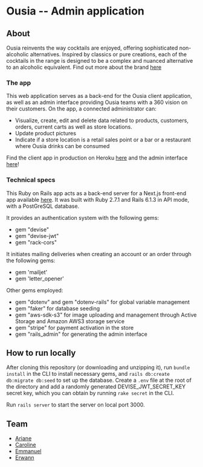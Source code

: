 # Ousia -- Admin application

## About

Ousia reinvents the way cocktails are enjoyed, offering sophisticated non-alcoholic alternatives. Inspired by classics or pure creations, each of the cocktails in the range is designed to be a complex and nuanced alternative to an alcoholic equivalent. Find out more about the brand [here](https://www.facebook.com/ousiadrinks/)

### The app

This web application serves as a back-end for the Ousia client application, as well as an admin interface providing Ousia teams with a 360 vision on their customers.
On the app, a connected administrator can:
* Visualize, create, edit and delete data related to products, customers, orders, current carts as well as store locations.
* Update product pictures
* Indicate if a store location is a retail sales point or a bar or a restaurant where Ousia drinks can be consumed

Find the client app in production on Heroku [here](https://ousia-front.herokuapp.com/) and the admin interface [here](https://ousia-back.herokuapp.com/)!

### Technical specs

This Ruby on Rails app acts as a back-end server for a Next.js front-end app available [here](https://github.com/EmmanuelQuere/Ousia-front/). It was built with Ruby 2.7.1 and Rails 6.1.3 in API mode, with a PostGreSQL database.

It provides an authentication system with the following gems:
* gem "devise"
* gem "devise-jwt"
* gem "rack-cors"

It initiates mailing deliveries when creating an account or an order through the following gems:
* gem 'mailjet'
* gem 'letter_opener'

Other gems employed:
* gem "dotenv" and gem "dotenv-rails" for global variable management
* gem "faker" for database seeding
* gem "aws-sdk-s3" for image uploading and management through Active Storage and Amazon AWS3 storage service
* gem "stripe" for payment activation in the store
* gem "rails_admin" for generating the admin interface

## How to run locally

After cloning this repository (or downloading and unzipping it), run `bundle install` in the CLI to install necessary gems, and `rails db:create db:migrate db:seed` to set up the database. Create a `.env` file at the root of the directory and add a randomly generated DEVISE_JWT_SECRET_KEY secret key, which you can obtain by running `rake secret` in the CLI.

Run `rails server` to start the server on local port 3000.

## Team

* [Ariane](https://github.com/arejl)
* [Caroline](https://github.com/Caro407)
* [Emmanuel](https://github.com/EmmanuelQuere)
* [Erwann](https://github.com/erwannlenoach)